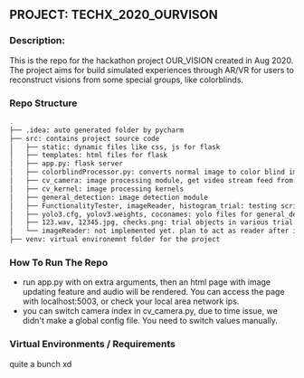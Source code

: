 ## PROJECT: TECHX_2020_OURVISON

### Description:
This is the repo for the hackathon project OUR_VISION created in Aug 2020. 
The project aims for build simulated experiences through AR/VR for users to reconstruct visions from some special groups, like colorblinds.

### Repo Structure
``` bash
.
├── .idea: auto generated folder by pycharm
├── src: contains project source code
│   ├── static: dynamic files like css, js for flask
│   ├── templates: html files for flask
│   ├── app.py: flask server
│   ├── colorblindProcessor.py: converts normal image to color blind images (Currently not used in hackathon version)
│   ├── cv_camera: image processing module, get video stream feed from wifi device and render to html pages with flask
│   ├── cv_kernel: image processing kernels
│   ├── general_detection: image detection module
│   ├── FunctionalityTester, imageReader, histogram_trial: testing scripts 
│   ├── yolo3.cfg, yolov3.weights, coconames: yolo files for general_detection
│   ├── 123.wav, 12345.jpg, checks.png: trial objects in various trial scripts  
│   └── imageReader: not implemented yet. plan to act as reader after image finishes processing.
├── venv: virtual environemnt folder for the project

```
### How To Run The Repo
- run app.py with on extra arguments, then an html page with image updating feature and audio will be rendered.
You can access the page with localhost:5003, or check your local area network ips.
- you can switch camera index in cv_camera.py, due to time issue, we didn't make a global config file.
You need to switch values manually.

### Virtual Environments / Requirements
quite a bunch xd